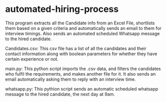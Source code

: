 # automated-hiring-process
This program extracts all the Candidate info from an Excel File, shortlists them based on a given criteria and automatically sends an email to them for interview timings. Also sends an automated scheduled Whatsapp message to the hired candidate.


Candidates.csv: This csv file has a list of all the candidates and their contact information along with boolean parameters for whether they have certain experience or not.

main.py: This python script imports the .csv data, and filters the candidates who fulfil the requirements, and makes another file for it. It also sends an email automatically asking them to reply with an interview time.

whatsapp.py: This pythion script sends an automatic scheduled whatsapp message to the hired candidate, the next day at 9am.
